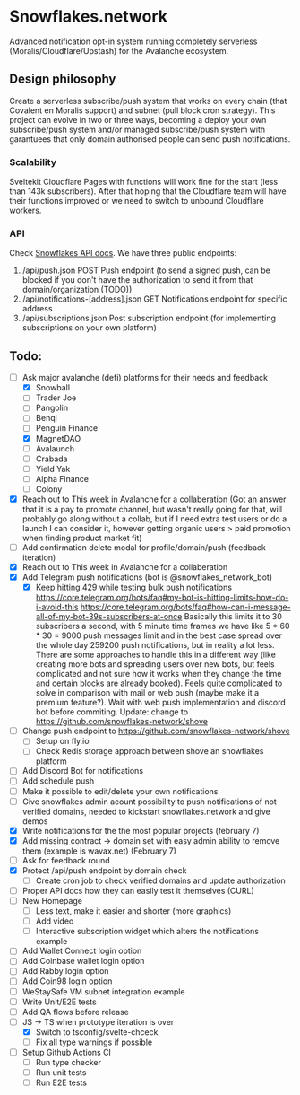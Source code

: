 # Snowflakes.network

Advanced notification opt-in system running completely serverless (Moralis/Cloudflare/Upstash) for the Avalanche ecosystem.

## Design philosophy

Create a serverless subscribe/push system that works on every chain (that Covalent en Moralis support) and subnet (pull block cron strategy). This project can evolve in two or three ways, becoming a deploy your own subscribe/push system and/or managed subscribe/push system with garantuees that only domain authorised people can send push notifications.

### Scalability

Sveltekit Cloudflare Pages with functions will work fine for the start (less than 143k subscribers). After that hoping that the Cloudflare team will have their functions improved or we need to switch to unbound Cloudflare workers.

### API

Check [Snowflakes API docs](https://snowflakes.network/api). We have three public endpoints:

1. /api/push.json POST Push endpoint (to send a signed push, can be blocked if you don't have the authorization to send it from that domain/organization (TODO))
2. /api/notifications-[address].json GET Notifications endpoint for specific address
3. /api/subscriptions.json Post subscription endpoint (for implementing subscriptions on your own platform)

## Todo:

- [ ] Ask major avalanche (defi) platforms for their needs and feedback
  - [x] Snowball
  - [ ] Trader Joe
  - [ ] Pangolin
  - [ ] Benqi
  - [ ] Penguin Finance
  - [x] MagnetDAO
  - [ ] Avalaunch
  - [ ] Crabada
  - [ ] Yield Yak
  - [ ] Alpha Finance
  - [ ] Colony
- [x] Reach out to This week in Avalanche for a collaberation (Got an answer that it is a pay to promote channel, but wasn't really going for that, will probably go along without a collab, but if I need extra test users or do a launch I can consider it, however getting organic users > paid promotion when finding product market fit)
- [ ] Add confirmation delete modal for profile/domain/push (feedback iteration)
- [x] Reach out to This week in Avalanche for a collaberation
- [x] Add Telegram push notifications (bot is @snowflakes_network_bot)
  - [x] Keep hitting 429 while testing bulk push notifications https://core.telegram.org/bots/faq#my-bot-is-hitting-limits-how-do-i-avoid-this          https://core.telegram.org/bots/faq#how-can-i-message-all-of-my-bot-39s-subscribers-at-once Basically this limits it to 30 subscribers a second, with 5 minute time frames we have like 5 * 60 * 30 = 9000 push messages limit and in the best case spread over the whole day 259200 push notifications, but in reality a lot less. There are some approaches to handle this in a different way (like creating more bots and spreading users over new bots, but feels complicated and not sure how it works when they change the time and certain blocks are already booked). Feels quite complicated to solve in comparison with mail or web push (maybe make it a premium feature?). Wait with web push implementation and discord bot before commiting. Update: change to https://github.com/snowflakes-network/shove
- [ ] Change push endpoint to https://github.com/snowflakes-network/shove
  - [ ] Setup on fly.io
  - [ ] Check Redis storage approach between shove an snowflakes platform
- [ ] Add Discord Bot for notifications
- [ ] Add schedule push
- [ ] Make it possible to edit/delete your own notifications
- [ ] Give snowflakes admin acount possibility to push notifications of not verified domains, needed to kickstart snowflakes.network and give demos
- [x] Write notifications for the the most popular projects (february 7)
- [x] Add missing contract -> domain set with easy admin ability to remove them (example is wavax.net) (February 7)
- [ ] Ask for feedback round
- [x] Protect /api/push endpoint by domain check
  - [ ] Create cron job to check verified domains and update authorization
- [ ] Proper API docs how they can easily test it themselves (CURL)
- [ ] New Homepage
  - [ ] Less text, make it easier and shorter (more graphics)
  - [ ] Add video
  - [ ] Interactive subscription widget which alters the notifications example
- [ ] Add Wallet Connect login option
- [ ] Add Coinbase wallet login option
- [ ] Add Rabby login option
- [ ] Add Coin98 login option
- [ ] WeStaySafe VM subnet integration example
- [ ] Write Unit/E2E tests
- [ ] Add QA flows before release
- [ ] JS -> TS when prototype iteration is over
  - [x] Switch to tsconfig/svelte-chceck
  - [ ] Fix all type warnings if possible
- [ ] Setup Github Actions CI
  - [ ] Run type checker
  - [ ] Run unit tests
  - [ ] Run E2E tests
